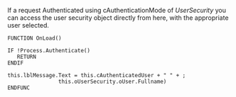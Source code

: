 ﻿If a request Authenticated using cAuthenticationMode of *UserSecurity* you can access the user security object directly from here, with the appropriate user selected.


```foxpro
FUNCTION OnLoad()

IF !Process.Authenticate()
   RETURN
ENDIF

this.lblMessage.Text = this.cAuthenticatedUser + " " + ;
                this.oUserSecurity.oUser.Fullname)
ENDFUNC
```